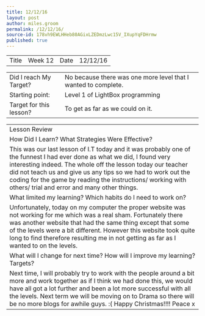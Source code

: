 ```yaml
---
title: 12/12/16
layout: post
author: miles.groom
permalink: /12/12/16/
source-id: 178vh9EWLHHeb80AGixLZEDmzLwc15V_IXupYqFDHrmw
published: true
---
```

<table>
  <tr>
    <td>Title</td>
    <td>Week 12</td>
    <td>Date</td>
    <td>12/12/16</td>
  </tr>
</table>


<table>
  <tr>
    <td>Did I reach My Target?</td>
    <td>No because there was one more level that I wanted to complete.</td>
  </tr>
  <tr>
    <td>Starting point:</td>
    <td>Level 1 of LightBox programming </td>
  </tr>
  <tr>
    <td>Target for this lesson?</td>
    <td>To get as far as we could on it.</td>
  </tr>
</table>


<table>
  <tr>
    <td>Lesson Review</td>
  </tr>
  <tr>
    <td>How Did I Learn? What Strategies Were Effective?</td>
  </tr>
  <tr>
    <td>This was our last lesson of I.T today and it was probably one of the funnest I had ever done as what we did, I found very interesting indeed. The whole off the lesson today our teacher did not teach us and give us any tips so we had to work out the coding for the game by reading the instructions/ working with others/ trial and error and many other things.</td>
  </tr>
  <tr>
    <td>What limited my learning? Which habits do I need to work on? </td>
  </tr>
  <tr>
    <td>Unfortunately, today on my computer the proper website was not working for me which was a real sham. Fortunately there was another website that had the same thing except that some of the levels were a bit different. However this website took quite long to find therefore resulting me in not getting as far as I wanted to on the levels.</td>
  </tr>
  <tr>
    <td>What will I change for next time? How will I improve my learning? Targets?</td>
  </tr>
  <tr>
    <td>Next time, I will probably try to work with the people around a bit more and work together as if I think we had done this, we would have all got a lot further and been a lot more successful with all the levels. Next term we will be moving on to Drama so there will be no more blogs for awhile guys. :(   Happy Christmas!!!! 
Peace x</td>
  </tr>
</table>


